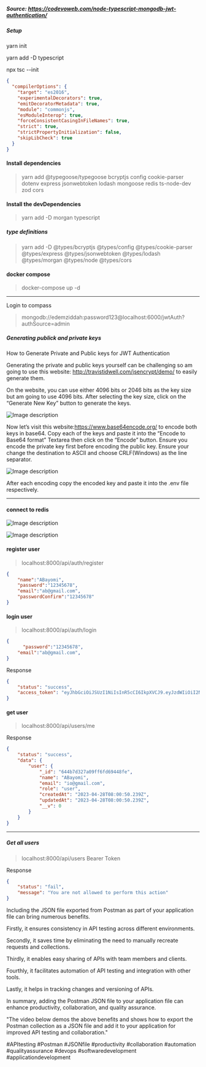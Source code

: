 ##### Source: https://codevoweb.com/node-typescript-mongodb-jwt-authentication/

##### Setup
yarn init

yarn add -D typescript

npx tsc --init

```tsconfig.json
{
  "compilerOptions": {
    "target": "es2016",
    "experimentalDecorators": true,
    "emitDecoratorMetadata": true,
    "module": "commonjs",
    "esModuleInterop": true,
    "forceConsistentCasingInFileNames": true,
    "strict": true,
    "strictPropertyInitialization": false,
    "skipLibCheck": true
  }
}


```


#### Install dependencies
> yarn add @typegoose/typegoose bcryptjs config cookie-parser dotenv express jsonwebtoken lodash mongoose redis ts-node-dev zod cors

#### Install the devDependencies
> yarn add -D morgan typescript

##### type definitions
> yarn add -D @types/bcryptjs @types/config @types/cookie-parser @types/express @types/jsonwebtoken @types/lodash @types/morgan @types/node @types/cors

#### docker compose
> docker-compose up -d

---

Login to compass
> mongodb://edemziddah:password123@localhost:6000/jwtAuth?authSource=admin


##### Generating publick and private keys
How to Generate Private and Public keys for JWT Authentication

Generating the private and public keys yourself can be challenging so am going to use this website: http://travistidwell.com/jsencrypt/demo/ to easily generate them.

On the website, you can use either 4096 bits or 2046 bits as the key size but am going to use 4096 bits. After selecting the key size, click on the “Generate New Key” button to generate the keys.

![Image description](https://dev-to-uploads.s3.amazonaws.com/uploads/articles/ucv005k83bm42c5v09l3.png)



Now let’s visit this website:https://www.base64encode.org/ to encode both keys in base64. Copy each of the keys and paste it into the “Encode to Base64 format” Textarea then click on the “Encode” button. Ensure you encode the private key first before encoding the public key.
Ensure your change the destination to ASCII and choose CRLF(Windows) as the line separator. 

![Image description](https://dev-to-uploads.s3.amazonaws.com/uploads/articles/9uztstsfzwcquqzsic9g.png)

After each encoding copy the encoded key and paste it into the .env file respectively.


---

#### connect to redis



![Image description](https://dev-to-uploads.s3.amazonaws.com/uploads/articles/lykgoix2fsrzassb5k7q.png)




![Image description](https://dev-to-uploads.s3.amazonaws.com/uploads/articles/6p6liy5ffmws0ggdhh1r.png)


#### register user
> localhost:8000/api/auth/register
```json
{
    "name":"ABayomi",
    "password":"12345678",
    "email":"ab@gmail.com",
    "passwordConfirm":"12345678"
}
```

#### login user
> localhost:8000/api/auth/login
```json
{
      "password":"12345678",
    "email":"ab@gmail.com",
}
```

Response
```json
{
    "status": "success",
    "access_token": "eyJhbGciOiJSUzI1NiIsInR5cCI6IkpXVCJ9.eyJzdWIiOiI2NDRiN2QzMjdhMDlmZjZmZDY5NDQ4ZmUiLCJpYXQiOjE2ODI2NjkzNjMsImV4cCI6MTY4MjY3MDI2M30.wX9eAiH3eTtW_aGcHFDZJLrQmERv_L7_UcH9jde86wlbE4L-eep3xE6fMdTZczOt_l7I5RGU9bRdEv9Ax-DfRHBj56mZOD7gIuDtz8lE0glRgjyzJWbrAnx0UA4sxk-gf50RiraLduzlMAfl-4da8A0mbgLWbn2utPHcISxi9BEoGUklv5JsUoWVFDWN9EQeYsVPbeIIP3zMJh_MqqxwvvFvPW_tp3HWr5voHpN6pTGnJx850a1_yoUm8zjl3Dvvce1C6FxpY_xCqR6Y1CUvrIjfjmGc9JocGD_AoXxCmLG7gC2CXnI4-HNncmMSKxGHnnVRrFApq5_FB2NHdG-DvHt4QxgueULytdM_cRQN9sDxu3y6BY0Z9JZ6Dri9wKmKwRdxdtL5CYuXa3eompWaif5TSngOXBDDsYgVhqEBQX2eQxL20h7I0LDNsCbVa17dOfQuV-8iH8okqLU5apuzofD_o3iBvn3L7rt8NwFvB2oIHSXrPvpLiRrFw3OEmVnvogZgzCYdFvcTdG5AkXLfl3_efTZr9NR50GI5eoYlx6jHIBVOIfNxZs8z3Njl_o_IPt3wV4g04wJyQEkTRFBU_OU6082A80daZ8ZwhjaWva2erBcTrms7gKvpLqI8tif_L3e-jHUOYVFfNUzNcG2IPY92IOT6TsC_zHG0s_St1bQ"
}
```

#### get user
> localhost:8000/api/users/me

Response
```json
{
    "status": "success",
    "data": {
        "user": {
            "_id": "644b7d327a09ff6fd69448fe",
            "name": "ABayomi",
            "email": "io@gmail.com",
            "role": "user",
            "createdAt": "2023-04-28T08:00:50.239Z",
            "updatedAt": "2023-04-28T08:00:50.239Z",
            "__v": 0
        }
    }
}
```


---


##### Get all users
> localhost:8000/api/users
Bearer Token

Response
```json
{
    "status": "fail",
    "message": "You are not allowed to perform this action"
}
```

Including the JSON file exported from Postman as part of your application file can bring numerous benefits. 

Firstly, it ensures consistency in API testing across different environments. 

Secondly, it saves time by eliminating the need to manually recreate requests and collections. 

Thirdly, it enables easy sharing of APIs with team members and clients. 

Fourthly, it facilitates automation of API testing and integration with other tools. 

Lastly, it helps in tracking changes and versioning of APIs. 

In summary, adding the Postman JSON file to your application file can enhance productivity, collaboration, and quality assurance.

"The video below demos the above benefits and shows how to export the Postman collection as a JSON file and add it to your application for improved API testing and collaboration."

#APItesting #Postman #JSONfile #productivity #collaboration #automation #qualityassurance #devops #softwaredevelopment #applicationdevelopment